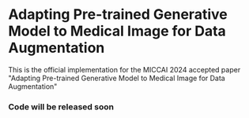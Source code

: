 # Adapting Pre-trained Generative Model to Medical Image for Data Augmentation
This is the official implementation for the MICCAI 2024 accepted paper "Adapting Pre-trained Generative Model to Medical Image for Data Augmentation"

### Code will be released soon
